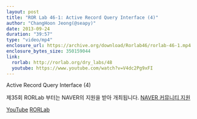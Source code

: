 ```yaml
---
layout: post
title: "ROR Lab 46-1: Active Record Query Interface (4)"
author: "ChangHoon Jeong(@seapy)"
date: 2013-09-24
duration: "39:57"
type: "video/mp4"
enclosure_url: https://archive.org/download/Rorlab46/rorlab-46-1.mp4
enclosure_bytes_size: 350159044
link:
  rorlab: http://rorlab.org/dry_labs/48
  youtube: https://www.youtube.com/watch?v=V4dc2Pg9xFI
---
```


<p>Active Record Query Interface (4)</p>

<p>제35회 RORLab 부터는 NAVER의 지원을 받아 개최됩니다. <a href="http://developer.naver.com/wiki/pages/Community">NAVER 커뮤니티 지원</a></p>

<div class="btn-group">
  <a class="btn btn-default btn-xs" href="{{ page.link.youtube }}">YouTube</a>
  <a class="btn btn-default btn-xs" href="{{ page.link.rorlab }}">RORLab</a>
</div>